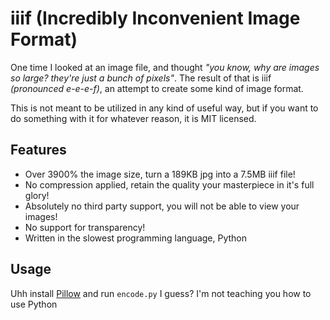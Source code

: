 # iiif (Incredibly Inconvenient Image Format)
One time I looked at an image file, and thought _"you know, why are images so large? they're just a bunch of pixels"_. The result of that is iiif _(pronounced e-e-e-f)_, an attempt to create some kind of image format.

This is not meant to be utilized in any kind of useful way, but if you want to do something with it for whatever reason, it is MIT licensed.

## Features
* Over 3900% the image size, turn a 189KB jpg into a 7.5MB iiif file!
* No compression applied, retain the quality your masterpiece in it's full glory!
* Absolutely no third party support, you will not be able to view your images!
* No support for transparency!
* Written in the slowest programming language, Python

## Usage
Uhh install [Pillow](https://pillow.readthedocs.io/en/stable/installation/basic-installation.html) and run `encode.py` I guess? I'm not teaching you how to use Python